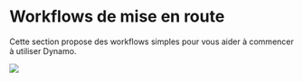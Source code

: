 # Workflows de mise en route

Cette section propose des workflows simples pour vous aider à commencer à utiliser Dynamo. 

![](../images/10-1/sampleWorkflows.gif)
